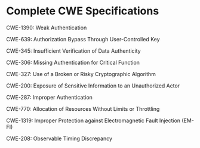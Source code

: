 

# Complete CWE Specifications

CWE-1390: Weak Authentication

CWE-639: Authorization Bypass Through User-Controlled Key

CWE-345: Insufficient Verification of Data Authenticity

CWE-306: Missing Authentication for Critical Function

CWE-327: Use of a Broken or Risky Cryptographic Algorithm

CWE-200: Exposure of Sensitive Information to an Unauthorized Actor

CWE-287: Improper Authentication

CWE-770: Allocation of Resources Without Limits or Throttling

CWE-1319: Improper Protection against Electromagnetic Fault Injection (EM-FI)

CWE-208: Observable Timing Discrepancy